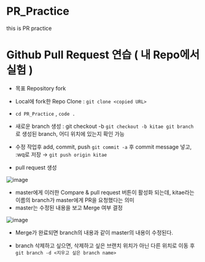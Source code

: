 # PR_Practice

this is PR practice

# Github Pull Request 연습 ( 내 Repo에서 실험 )

- 목표 Repository fork

- Local에 fork한 Repo Clone : `git clone <copied URL>`

- `cd PR_Practice` , `code .`

- 새로운 branch 생성 : git checkout -b <branch name>
`git checkout -b kitae
git branch` 로 생성된 branch, 어디 위치에 있는지 확인 가능

- 수정 작업후 add, commit, push
`git commit -a` 후 commit message 넣고, :wq로 저장 → `git push origin kitae`

- pull request 생성

![image](https://user-images.githubusercontent.com/46341496/127768671-23750f87-8fd4-48bc-b4b5-669a47f8c8ec.png)

- master에게 이러한 Compare & pull request 버튼이 활성화 되는데, kitae라는 이름의 branch가 master에게 PR을 요청했다는 의미
- master는 수정된 내용을 보고 Merge 여부 결정

![image](https://user-images.githubusercontent.com/46341496/127768677-bf16b6e7-b4aa-4557-a7c1-aad3a3c0e422.png)

- Merge가 완료되면 branch의 내용과 같이 master의 내용이 수정된다.

- branch 삭제하고 싶으면, 삭제하고 싶은 브랜치 위치가 아닌 다른 위치로 이동 후
`git branch -d <지우고 싶은 branch name>`
